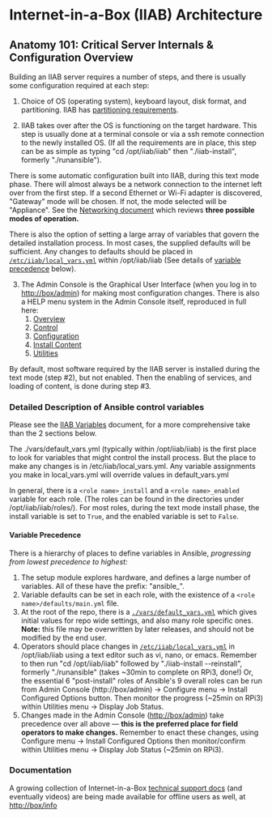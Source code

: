 # Internet-in-a-Box (IIAB) Architecture

## Anatomy 101: Critical Server Internals & Configuration Overview

Building an IIAB server requires a number of steps, and there is usually some configuration required at each step:

  1. Choice of OS (operating system), keyboard layout, disk format, and partitioning.  IIAB has [partitioning requirements](https://github.com/iiab/iiab/wiki/IIAB-Platforms#disk-partitioning).

  2. IIAB takes over after the OS is functioning on the target hardware.  This step is usually done at a terminal console or via a ssh remote connection to the newly installed OS.  (If all the requirements are in place, this step can be as simple as typing "cd /opt/iiab/iiab" then "./iiab-install", formerly "./runansible").

 There is some automatic configuration built into IIAB, during this text mode phase.  There will almost always be a network connection to the internet left over from the first step.  If a second Ethernet or Wi-Fi adapter is discovered, "Gateway" mode will be chosen.  If not, the mode selected will be "Appliance".  See the [Networking document](https://github.com/iiab/iiab/wiki/IIAB-Networking) which reviews **three possible modes of operation.**

 There is also the option of setting a large array of variables that govern the detailed installation process.  In most cases, the supplied defaults will be sufficient.  Any changes to defaults should be placed in [``/etc/iiab/local_vars.yml``](http://wiki.laptop.org/go/IIAB/FAQ#What_is_local_vars.yml_and_how_do_I_customize_it.3F) within /opt/iiab/iiab (See details of [variable precedence](#variable-precedence) below).

  3. The Admin Console is the Graphical User Interface (when you log in to [http://box/admin](http://box/admin)) for making most configuration changes.  There is also a HELP menu system in the Admin Console itself, reproduced in full here:
     1. [Overview](https://github.com/iiab/iiab-admin/blob/master/roles/console/files/help/Overview.rst)
     2. [Control](https://github.com/iiab/iiab-admin/blob/master/roles/console/files/help/Control.rst)
     3. [Configuration](https://github.com/iiab/iiab-admin/blob/master/roles/console/files/help/Config.rst)
     4. [Install Content](https://github.com/iiab/iiab-admin/blob/master/roles/console/files/help/InstContent.rst)
     5. [Utilities](https://github.com/iiab/iiab-admin/blob/master/roles/console/files/help/Utilities.rst)

By default, most software required by the IIAB server is installed during the text mode (step #2), but not enabled.  Then the enabling of services, and loading of content, is done during step #3.

### Detailed Description of Ansible control variables

Please see the [IIAB Variables](https://github.com/iiab/iiab/wiki/IIAB-Variables) document, for a more comprehensive take than the 2 sections below.

The ./vars/default_vars.yml (typically within /opt/iiab/iiab) is the first place to look for variables that might control the install process.  But the place to make any changes is in /etc/iiab/local_vars.yml.  Any variable assignments you make in local_vars.yml will override values in default_vars.yml

In general, there is a ``<role name>_install`` and a ``<role name>_enabled`` variable for each role.  (The roles can be found in the directories under /opt/iiab/iiab/roles/).  For most roles, during the text mode install phase, the install variable is set to ``True``, and the enabled variable is set to ``False``.

#### Variable Precedence
There is a hierarchy of places to define variables in Ansible, _progressing from lowest precedence to highest:_

  1. The setup module explores hardware, and defines a large number of variables.  All of these have the prefix: "ansible_".
  2. Variable defaults can be set in each role, with the existence of a ``<role name>/defaults/main.yml`` file.
  3. At the root of the repo, there is a [``./vars/default_vars.yml``](https://github.com/iiab/iiab/blob/release-6.2/vars/default_vars.yml) which gives initial values for repo wide settings, and also many role specific ones. **Note:** this file may be overwritten by later releases, and should not be modified by the end user.
  4. Operators should place changes in [``/etc/iiab/local_vars.yml``](http://wiki.laptop.org/go/IIAB/FAQ#What_is_local_vars.yml_and_how_do_I_customize_it.3F) in /opt/iiab/iiab using a text editor such as vi, nano, or emacs.  Remember to then run "cd /opt/iiab/iiab" followed by "./iiab-install --reinstall", formerly "./runansible" (takes ~30min to complete on RPi3, done!)  Or, the essential 6 "post-install" roles of Ansible's 9 overall roles can be run from Admin Console (http://box/admin) -> Configure menu -> Install Configured Options button.  Then monitor the progress (~25min on RPi3) within Utilities menu -> Display Job Status.
  5. Changes made in the Admin Console ([http://box/admin](http://box/admin)) take precedence over all above &mdash; **this is the preferred place for field operators to make changes.**  Remember to enact these changes, using Configure menu -> Install Configured Options then monitor/confirm within Utilities menu -> Display Job Status (~25min on RPi3).

### Documentation

A growing collection of Internet-in-a-Box [technical support docs](http://wiki.laptop.org/go/IIAB/FAQ#What_technical_documentation_exists.3F) (and eventually videos) are being made available for offline users as well, at [http://box/info](http://box/info)